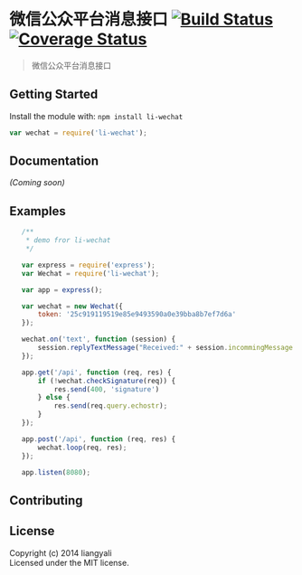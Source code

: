# 微信公众平台消息接口 [![Build Status](https://travis-ci.org/liangyali/li-wechat.svg?branch=master)](https://travis-ci.org/liangyali/li-wechat) [![Coverage Status](https://img.shields.io/coveralls/liangyali/li-wechat.svg)](https://coveralls.io/r/liangyali/li-wechat)

> 微信公众平台消息接口


## Getting Started

Install the module with: `npm install li-wechat`

```js
var wechat = require('li-wechat');
```

## Documentation

_(Coming soon)_


## Examples

```js
   /**
    * demo fror li-wechat
    */

   var express = require('express');
   var Wechat = require('li-wechat');

   var app = express();

   var wechat = new Wechat({
       token: '25c919119519e85e9493590a0e39bba8b7ef7d6a'
   });

   wechat.on('text', function (session) {
       session.replyTextMessage("Received:" + session.incommingMessage.Content);
   });

   app.get('/api', function (req, res) {
       if (!wechat.checkSignature(req)) {
           res.send(400, 'signature')
       } else {
           res.send(req.query.echostr);
       }
   });

   app.post('/api', function (req, res) {
       wechat.loop(req, res);
   });

   app.listen(8080);
```


## Contributing



## License

Copyright (c) 2014 liangyali  
Licensed under the MIT license.
